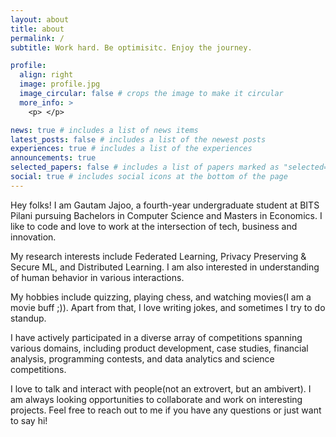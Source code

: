 ```yaml
---
layout: about
title: about
permalink: /
subtitle: Work hard. Be optimisitc. Enjoy the journey.

profile:
  align: right
  image: profile.jpg
  image_circular: false # crops the image to make it circular
  more_info: >
    <p> </p>

news: true # includes a list of news items
latest_posts: false # includes a list of the newest posts
experiences: true # includes a list of the experiences
announcements: true
selected_papers: false # includes a list of papers marked as "selected={true}"
social: true # includes social icons at the bottom of the page
---
```


Hey folks! I am Gautam Jajoo, a fourth-year undergraduate student at BITS Pilani pursuing Bachelors in Computer Science and Masters in Economics. I like to code and love to work at the intersection of tech, business and innovation.

My research interests include Federated Learning, Privacy Preserving & Secure ML, and Distributed Learning. I am also interested in understanding of human behavior in various interactions.

My hobbies include quizzing, playing chess, and watching movies(I am a movie buff ;)). Apart from that, I love writing jokes, and sometimes I try to do standup.

I have actively participated in a diverse array of competitions spanning various domains, including product development, case studies, financial analysis, programming contests, and data analytics and science competitions.

I love to talk and interact with people(not an extrovert, but an ambivert). I am always looking opportunities to collaborate and work on interesting projects. Feel free to reach out to me if you have any questions or just want to say hi!

<!-- <p style="color: red;"><i> I am seeking funded opportunities to work during Jan-June 2025 </i></p> -->

<!-- --- -->

<!-- ## __research interests__

I am interested in  understanding how individuals perceive and interpret ambiguous information

--- -->
